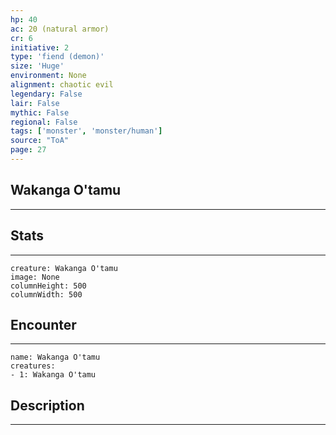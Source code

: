 ```yaml
---
hp: 40
ac: 20 (natural armor)
cr: 6
initiative: 2
type: 'fiend (demon)'    
size: 'Huge'
environment: None
alignment: chaotic evil
legendary: False
lair: False
mythic: False
regional: False
tags: ['monster', 'monster/human']
source: "ToA"
page: 27
---
```


## Wakanga O'tamu
---



## Stats
---

```statblock
creature: Wakanga O'tamu
image: None
columnHeight: 500
columnWidth: 500
```

## Encounter
---

```encounter-table
name: Wakanga O'tamu
creatures:
- 1: Wakanga O'tamu
```

## Description
---




